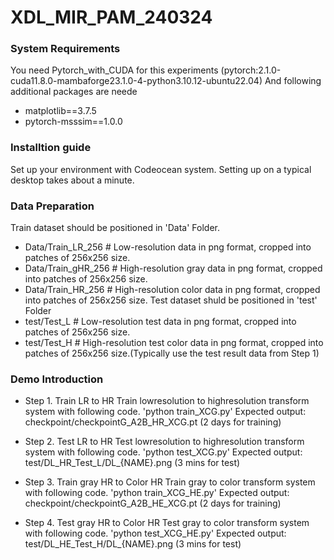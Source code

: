 # XDL_MIR_PAM_240324


### System Requirements
You need Pytorch_with_CUDA for this experiments (pytorch:2.1.0-cuda11.8.0-mambaforge23.1.0-4-python3.10.12-ubuntu22.04)
And following additional packages are neede
-    matplotlib==3.7.5
-    pytorch-msssim==1.0.0

### Installtion guide
Set up your environment with Codeocean system.
Setting up on a typical desktop takes about a minute.

### Data Preparation
Train dataset should be positioned in 'Data' Folder.
- Data/Train_LR_256 # Low-resolution data in png format, cropped into patches of 256x256 size.
- Data/Train_gHR_256 # High-resolution gray data in png format, cropped into patches of 256x256 size.
- Data/Train_HR_256 # High-resolution color data in png format, cropped into patches of 256x256 size.
Test dataset shuld be positioned in 'test' Folder
- test/Test_L # Low-resolution test data in png format, cropped into patches of 256x256 size.
- test/Test_H # High-resolution test color data in png format, cropped into patches of 256x256 size.(Typically use the test result data from Step 1)

### Demo Introduction
- Step 1. Train LR to HR
Train lowresolution to highresolution transform system with following code.
'python train_XCG.py'
Expected output: checkpoint/checkpointG_A2B_HR_XCG.pt (2 days for training)

- Step 2. Test LR to HR
Test lowresolution to highresolution transform system with following code.
'python test_XCG.py'
Expected output: test/DL_HR_Test_L/DL_{NAME}.png (3 mins for test)

- Step 3. Train gray HR to Color HR
Train gray to color transform system with following code.
'python train_XCG_HE.py'
Expected output: checkpoint/checkpointG_A2B_HE_XCG.pt (2 days for training)

- Step 4. Test gray HR to Color HR
Test gray to color transform system with following code.
'python test_XCG_HE.py'
Expected output: test/DL_HE_Test_H/DL_{NAME}.png (3 mins for test)
